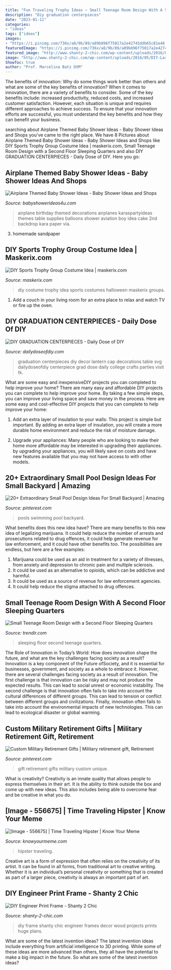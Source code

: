 ```yaml
---
title: "Fun Traveling Trophy Ideas ~ Small Teenage Room Design With A Second Floor Sleeping Quarters"
description: "Diy graduation centerpieces"
date: "2023-01-11"
categories:
- "ideas"
tags: ["ideas"]
images:
- "https://i.pinimg.com/736x/a8/9b/89/a89b896f75017a2e42745ddb65c81e46.jpg"
featuredImage: "https://i.pinimg.com/736x/a8/9b/89/a89b896f75017a2e42745ddb65c81e46.jpg"
featured_image: "http://www.shanty-2-chic.com/wp-content/uploads/2016/05/DIY-Large-Picture.jpg"
image: "http://www.shanty-2-chic.com/wp-content/uploads/2016/05/DIY-Large-Picture.jpg"
ShowToc: true
author: "Prof. Marcelina Batz DVM"
---
```



The benefits of innovation: Why do some things work better than others and what are some of the key benefits of innovation?
When it comes to innovation, there are a variety of benefits to consider. Some of the key benefits include: increased productivity, reduced costs, and increased customer satisfaction. However, each situation is unique and requires different approaches to achieve success. To ensure that your innovation efforts are successful, you must understand the key benefits and how they can benefit your business.

	

		
searching about Airplane Themed Baby Shower Ideas - Baby Shower Ideas and Shops you've came to the right place. We have 8 Pictures about Airplane Themed Baby Shower Ideas - Baby Shower Ideas and Shops like DIY Sports Trophy Group Costume Idea | maskerix.com, Small Teenage Room Design with a Second Floor Sleeping Quarters and also DIY GRADUATION CENTERPIECES - Daily Dose of DIY. Here you go:
		
    
## Airplane Themed Baby Shower Ideas - Baby Shower Ideas And Shops

<img loading=lazy src="https://babyshowerideas4u.com/wp-content/uploads/2014/01/airplane-51.jpg" onerror="this.onerror=null;this.src='https://tse1.mm.bing.net/th?id=OIP.nKpbKO2XOuZ3Xb297BfY7gHaLH&amp;pid=15.1';" alt="Airplane Themed Baby Shower Ideas - Baby Shower Ideas and Shops">

_Source: babyshowerideas4u.com_

>airplane birthday themed decorations airplanes karaspartyideas themes table supplies balloons shower aviation boy idea cake 2nd backdrop kara paper via. 

	

3. homemade sandpaper

    
## DIY Sports Trophy Group Costume Idea | Maskerix.com

<img loading=lazy src="http://www.maskerix.com/wp-content/uploads/2018/08/diy-sports-trophy-halloween-costume-idea.jpg" onerror="this.onerror=null;this.src='https://tse4.mm.bing.net/th?id=OIP.LIVSRMtpQY_m8fVhOh-DYwHaEn&amp;pid=15.1';" alt="DIY Sports Trophy Group Costume Idea | maskerix.com">

_Source: maskerix.com_

>diy costume trophy idea sports costumes halloween maskerix groups. 

	

1. Add a couch in your living room for an extra place to relax and watch TV or fire up the oven.

    
## DIY GRADUATION CENTERPIECES - Daily Dose Of DIY

<img loading=lazy src="https://i2.wp.com/dailydoseofdiy.com/wp-content/uploads/DIY-GRADUATION-CENTERPIECES.jpg?fit=600%2C1100&amp;ssl=1" onerror="this.onerror=null;this.src='https://tse3.mm.bing.net/th?id=OIP.9DmknrVzv_nDnHH2xTWsIAHaNl&amp;pid=15.1';" alt="DIY GRADUATION CENTERPIECES - Daily Dose of DIY">

_Source: dailydoseofdiy.com_

>graduation centerpieces diy decor lantern cap decorations table svg dailydoseofdiy centerpiece grad dose daily college crafts parties visit tk. 

	

What are some easy and inexpensiveDIY projects you can completed to help improve your home?
There are many easy and affordable DIY projects you can complete to help improve your home. By taking a few simple steps, you can improve your living space and save money in the process. Here are some easy and cost-effective DIY projects that you can complete to help improve your home: 
1. Add an extra layer of insulation to your walls: This project is simple but important. By adding an extra layer of insulation, you will create a more durable home environment and reduce the risk of moisture damage. 

2. Upgrade your appliances: Many people who are looking to make their home more affordable may be interested in upgrading their appliances. by upgrading your appliances, you will likely save on costs and have new features available that you may not have access to with other models. 


    
## 20+ Extraordinary Small Pool Design Ideas For Small Backyard | Amazing

<img loading=lazy src="https://i.pinimg.com/736x/1e/61/e8/1e61e8134d1557274ff1d6446286544c.jpg" onerror="this.onerror=null;this.src='https://tse2.mm.bing.net/th?id=OIP.HBQa9cqvP1G3JRFOcicOTAHaLH&amp;pid=15.1';" alt="20+ Extraordinary Small Pool Design Ideas For Small Backyard | Amazing">

_Source: pinterest.com_

>pools swimming pool backyard. 

	

What benefits does this new idea have?
There are many benefits to this new idea of legalizing marijuana. It could help reduce the number of arrests and prosecutions related to drug offences, it could help generate revenue for law enforcement, and it could have other benefits too. The possibilities are endless, but here are a few examples: 
1. Marijuana could be used as an aid in treatment for a variety of illnesses, from anxiety and depression to chronic pain and multiple sclerosis. 
2. It could be used as an alternative to opioids, which can be addictive and harmful. 
3. It could be used as a source of revenue for law enforcement agencies. 
4. It could help reduce the stigma attached to drug offences.

    
## Small Teenage Room Design With A Second Floor Sleeping Quarters

<img loading=lazy src="https://cdn.trendir.com/wp-content/uploads/old/interiors/2015/07/07/small-teenage-room-design-with-a-second-floor-sleeping-quarters-1.jpg" onerror="this.onerror=null;this.src='https://tse4.mm.bing.net/th?id=OIP.Vbtu-U_D2FtRDYqxauxbFAHaE8&amp;pid=15.1';" alt="Small Teenage Room Design with a Second Floor Sleeping Quarters">

_Source: trendir.com_

>sleeping floor second teenage quarters. 

	

The Role of Innovation in Today’s World: How does innovation shape the future, and what are the key challenges facing society as a result?
Innovation is a key component of the Future ofSociety, and it is essential for businesses, government, and society as a whole to embrace it. However, there are several challenges facing society as a result of innovation. The first challenge is that innovation can be risky and may not produce the expected results. This can lead to social unrest or economic instability. The second challenge is that innovation often fails to take into account the cultural differences of different groups. This can lead to tension or conflict between different groups and civilizations. Finally, innovation often fails to take into account the environmental impacts of new technologies. This can lead to ecological disaster or global warming.

    
## Custom Military Retirement Gifts | Military Retirement Gift, Retirement

<img loading=lazy src="https://i.pinimg.com/736x/a8/9b/89/a89b896f75017a2e42745ddb65c81e46.jpg" onerror="this.onerror=null;this.src='https://tse4.mm.bing.net/th?id=OIP.rgTJuZxTnqlE86HG0Wl3ZAHaJ4&amp;pid=15.1';" alt="Custom Military Retirement Gifts | Military retirement gift, Retirement">

_Source: pinterest.com_

>gift retirement gifts military custom unique. 

	

What is creativity?
Creativity is an innate quality that allows people to express themselves in their art. It is the ability to think outside the box and come up with new ideas. This also includes being able to overcome fear and be creative in what you do.

    
## [Image - 556675] | Time Traveling Hipster | Know Your Meme

<img loading=lazy src="http://i2.kym-cdn.com/photos/images/facebook/000/556/675/85f.jpg" onerror="this.onerror=null;this.src='https://tse1.mm.bing.net/th?id=OIP.Qz76kgtTeSDzb6Xfu1_uigHaJ4&amp;pid=15.1';" alt="[Image - 556675] | Time Traveling Hipster | Know Your Meme">

_Source: knowyourmeme.com_

>hipster traveling. 

	

Creative art is a form of expression that often relies on the creativity of its artist. It can be found in all forms, from traditional art to creative writing. Whether it is an individual’s personal creativity or something that is created as part of a larger piece, creativity is always an important part of art.

    
## DIY Engineer Print Frame - Shanty 2 Chic

<img loading=lazy src="http://www.shanty-2-chic.com/wp-content/uploads/2016/05/DIY-Large-Picture.jpg" onerror="this.onerror=null;this.src='https://tse4.mm.bing.net/th?id=OIP.GW9V-_YkQMBtBqkJ37QAHQHaJ4&amp;pid=15.1';" alt="DIY Engineer Print Frame - Shanty 2 Chic">

_Source: shanty-2-chic.com_

>diy frame shanty chic engineer frames decor wood projects prints huge plans. 

	

What are some of the latest invention ideas?
The latest invention ideas include everything from artificial intelligence to 3D printing. While some of these ideas are more advanced than others, they all have the potential to make a big impact in the future. So what are some of the latest invention ideas?

